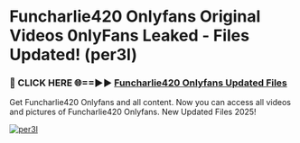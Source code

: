 # Funcharlie420 Onlyfans Original Videos 0nlyFans Leaked - Files Updated! (per3l)

<h3>🔴 CLICK HERE 🌐==►► <a href="https://tinyurl.com/2wckxsce" rel="nofollow">Funcharlie420 Onlyfans Updated Files</a></h3>

Get Funcharlie420 Onlyfans and all content. Now you can access all videos and pictures of Funcharlie420 Onlyfans. New Updated Files 2025!

[![per3l](https://i.imgur.com/AFduVYN.gif)](https://tinyurl.com/2wckxsce)
